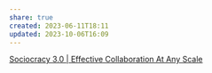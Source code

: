 ```yaml
---
share: true
created: 2023-06-11T18:11
updated: 2023-10-06T16:09
---
```


[Sociocracy 3.0 | Effective Collaboration At Any Scale](https://sociocracy30.org/)
